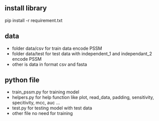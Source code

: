 ## install library
pip install -r requirement.txt

## data
* folder data/csv for train data encode PSSM
* folder data/test for test data with independent_1 and independant_2 encode PSSM
* other is data in format csv and fasta

## python file
* train_pssm.py for training model
* helpers.py for help function like plot, read_data, padding, sensitivity, specitivity, mcc, auc ...
* test.py for testing model with test data
* other file no need for training
